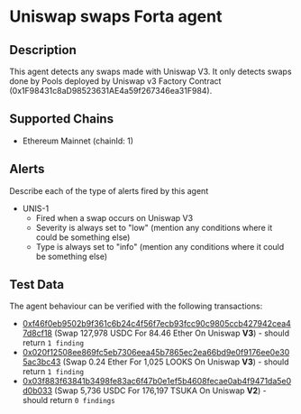 # Uniswap swaps Forta agent

## Description

This agent detects any swaps made with Uniswap V3. It only detects swaps done by Pools deployed by Uniswap v3 Factory Contract (0x1F98431c8aD98523631AE4a59f267346ea31F984).

## Supported Chains

- Ethereum Mainnet (chainId: 1)

## Alerts

Describe each of the type of alerts fired by this agent

- UNIS-1
  - Fired when a swap occurs on Uniswap V3 
  - Severity is always set to "low" (mention any conditions where it could be something else)
  - Type is always set to "info" (mention any conditions where it could be something else)

## Test Data

The agent behaviour can be verified with the following transactions:

- [0xf46f0eb9502b9f361c6b24c4f56f7ecb93fcc90c9805ccb427942cea47d8cf18](https://etherscan.io/tx/0xf46f0eb9502b9f361c6b24c4f56f7ecb93fcc90c9805ccb427942cea47d8cf18) (Swap 127,978 USDC For 84.46 Ether On Uniswap **V3**) - should return `1 finding`
- [0x020f12508ee869fc5eb7306eea45b7865ec2ea66bd9e0f9176ee0e305ac3bc43](https://etherscan.io/tx/0x020f12508ee869fc5eb7306eea45b7865ec2ea66bd9e0f9176ee0e305ac3bc43) (Swap 0.24 Ether For 1,025 LOOKS On Uniswap **V3**) - should return `1 finding`
- [0x03f883f63841b3498fe83ac6f47b0e1ef5b4608fecae0ab4f9471da5e0d0b033](https://etherscan.io/tx/0x03f883f63841b3498fe83ac6f47b0e1ef5b4608fecae0ab4f9471da5e0d0b033) (Swap 5,736 USDC For 176,197 TSUKA On Uniswap **V2**) - should return `0 findings`
